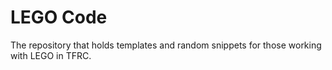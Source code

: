# LEGO Code
The repository that holds templates and random snippets for those working with LEGO in TFRC.
